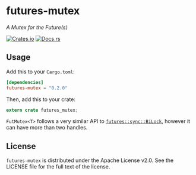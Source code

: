 # futures-mutex

*A Mutex for the Future(s)*

[![Crates.io](https://img.shields.io/crates/v/futures-mutex.svg)](https://crates.io/crates/futures-mutex)
[![Docs.rs](https://docs.rs/futures-mutex/badge.svg)](https://docs.rs/futures-mutex)

## Usage

Add this to your `Cargo.toml`:

```toml
[dependencies]
futures-mutex = "0.2.0"
```

Then, add this to your crate:

```rust
extern crate futures_mutex;
```

`FutMutex<T>` follows a very similar API to  [`futures::sync::BiLock`](https://docs.rs/futures/0.1.11/futures/sync/struct.BiLock.html), however it can have more than two handles.

## License

`futures-mutex` is distributed under the Apache License v2.0. See the LICENSE
file for the full text of the license.
